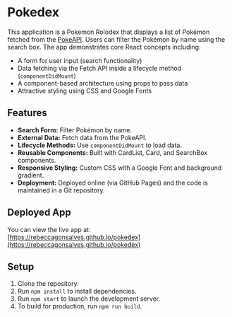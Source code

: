 # Pokedex
This application is a Pokemon Rolodex that displays a list of Pokémon fetched from the [PokeAPI](https://pokeapi.co/). Users can filter the Pokémon by name using the search box. The app demonstrates core React concepts including:

- A form for user input (search functionality)
- Data fetching via the Fetch API inside a lifecycle method (`componentDidMount`)
- A component-based architecture using props to pass data
- Attractive styling using CSS and Google Fonts

## Features
- **Search Form:** Filter Pokémon by name.
- **External Data:** Fetch data from the PokeAPI.
- **Lifecycle Methods:** Use `componentDidMount` to load data.
- **Reusable Components:** Built with CardList, Card, and SearchBox components.
- **Responsive Styling:** Custom CSS with a Google Font and background gradient.
- **Deployment:** Deployed online (via GitHub Pages) and the code is maintained in a Git repository.

## Deployed App
You can view the live app at:  
[https://rebeccagonsalves.github.io/pokedex](https://rebeccagonsalves.github.io/pokedex)

## Setup
1. Clone the repository.
2. Run `npm install` to install dependencies.
3. Run `npm start` to launch the development server.
4. To build for production, run `npm run build`.
